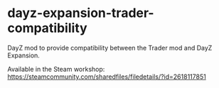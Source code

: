 # dayz-expansion-trader-compatibility
DayZ mod to provide compatibility between the Trader mod and DayZ Expansion.

Available in the Steam workshop: https://steamcommunity.com/sharedfiles/filedetails/?id=2618117851
